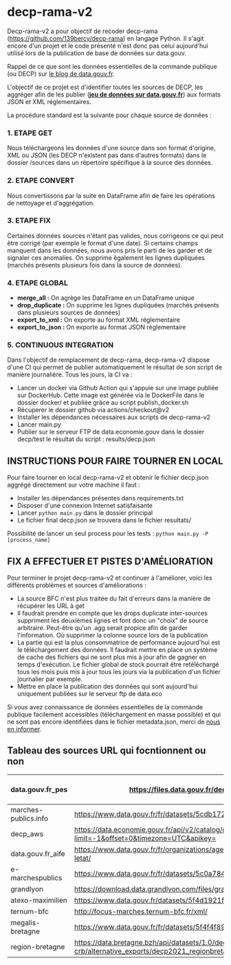 # decp-rama-v2
Decp-rama-v2 a pour objectif de recoder decp-rama (https://github.com/139bercy/decp-rama) en langage Python. Il s'agit encore d'un projet et le code présenté n'est donc pas celui aujourd'hui utilisé lors de la publication de base de données sur data.gouv.

Rappel de ce que sont les données essentielles de la commande publique (ou DECP) sur [le blog de data.gouv.fr](https://www.data.gouv.fr/fr/posts/le-point-sur-les-donnees-essentielles-de-la-commande-publique/).

L'objectif de ce projet est d'identifier toutes les sources de DECP, les aggréger afin de les publier (**[jeu de données sur data.gouv.fr](https://www.data.gouv.fr/fr/datasets/5cd57bf68b4c4179299eb0e9)**) aux formats JSON et XML réglementaires.

La procédure standard est la suivante pour chaque source de données :

### **1. ETAPE GET**

Nous téléchargeons les données d'une source dans son format d'origine, XML ou JSON (les DECP n'existent pas dans d'autres formats) dans le dossier /sources dans un répertoire spécifique à la source des données.

### **2. ETAPE CONVERT**

Nous convertissons par la suite en DataFrame afin de faire les opérations de nettoyage et d'aggrégation.

### **3. ETAPE FIX**

Certaines données sources n'étant pas valides, nous corrigeons ce qui peut être corrigé (par exemple le format d'une date). Si certains champs manquent dans les données, nous avons pris le parti de les garder et de signaler ces anomalies. On supprime également les lignes dupliquées (marchés présents plusieurs fois dans la source de données).

### **4. ETAPE GLOBAL**

- **merge_all :** On agrège les DataFrame en un DataFrame unique
- **drop_duplicate :** On supprime les lignes dupliquées (marchés présents dans plusieurs sources de données)
- **export_to_xml :** On exporte au format XML réglementaire
- **export_to_json :** On exporte au format JSON réglementaire

### **5. CONTINUOUS INTEGRATION**

Dans l'objectif de remplacement de decp-rama, decp-rama-v2 dispose d'une CI qui permet de publier automatiquement le résultat de son script de manière journalière. Tous les jours, la CI va :
- Lancer un docker via Github Action qui s'appuie sur une image publiée sur DockerHub. Cette image est générée via le DockerFile dans le dossier docker/
et publiée grâce au script publish_docker.sh
- Récuperer le dossier github via actions/checkout@v2
- Installer les dépendances nécessaires aux scripts de decp-rama-v2
- Lancer main.py
- Publier sur le serveur FTP de data.economie.gouv dans le dossier decp/test le résultat du script : results/decp.json

## **INSTRUCTIONS POUR FAIRE TOURNER EN LOCAL**

Pour faire tourner en local decp-rama-v2 et obtenir le fichier decp.json aggrégé directement sur votre machine il faut :
- Installer les dépendances présentes dans requirements.txt
- Disposer d'une connexion Internet satisfaisante
- Lancer ```python main.py``` dans le dossier principal
- Le fichier final decp.json se trouvera dans le fichier resultats/

Possibilité de lancer un seul process pour les tests : ```python main.py -P [process_name]```

## **FIX A EFFECTUER ET PISTES D'AMÉLIORATION**

Pour terminer le projet decp-rama-v2 et continuer à l'améliorer, voici les différents problèmes et sources d'améliorations :
- La source BFC n'est plus traitée du fait d'erreurs dans la manière de récupérer les URL à get
- Il faudrait prendre en compte que les drops duplicate inter-sources suppriment les deuxièmes lignes et font donc un "choix" de source arbitraire. Peut-être qu'un .agg serait propice afin de garder l'information. Où supprimer la colonne source lors de la publication
- La partie qui est la plus consommatrice de performance aujourd'hui est le téléchargement des données. Il faudrait mettre en place un système de cache des fichiers qui ne sont plus mis à jour afin de gagner en temps d'exécution. Le fichier global de stock pourrait être retéléchargé tous les mois puis mis à jour tous les jours via la publication d'un fichier journalier par exemple.
- Mettre en place la publication des données qui sont aujourd'hui uniquement publiées sur le serveur ftp de data.eco

Si vous avez connaissance de données essentielles de la commande publique facilement accessibles (téléchargement en masse possible) et qui ne sont pas encore identifiées dans le fichier metadata.json, merci de [nous en informer](#contact).
## Tableau des sources URL qui focntionnent ou non 
| data.gouv.fr_pes     | https://files.data.gouv.fr/decp/dgfip-pes-decp.xml                                                                 | KO |  N'est plus utilisé |   |   |   |   |   |   |
|----------------------|--------------------------------------------------------------------------------------------------------------------|----|---------------------|---|---|---|---|---|---|
| marches-publics.info | https://www.data.gouv.fr/fr/datasets/5cdb1722634f41416ffe90e2/                                                     | OK | NC                  |   |   |   |   |   |   |
| decp_aws             | https://data.economie.gouv.fr/api/v2/catalog/datasets/decp_aws/exports/json?limit=-1&offset=0&timezone=UTC&apikey= | OK | NC                  |   |   |   |   |   |   |
| data.gouv.fr_aife    | https://www.data.gouv.fr/fr/organizations/agence-pour-linformatique-financiere-de-letat/                           | OK | NC                  |   |   |   |   |   |   |
| e-marchespublics     | https://www.data.gouv.fr/fr/datasets/5c0a7845634f4139b2ee8883                                                      | OK | NC                  |   |   |   |   |   |   |
| grandlyon            | https://download.data.grandlyon.com/files/grandlyon/citoyennete/marches_publics.xml                                | OK | NC                  |   |   |   |   |   |   |
| atexo-maximilien     | https://www.data.gouv.fr/datasets/5f4d1921f7e627ef3ae26944                                                         | OK | NC                  |   |   |   |   |   |   |
| ternum-bfc           | http://focus-marches.ternum-bfc.fr/xml/                                                                            | OK | NC                  |   |   |   |   |   |   |
| megalis-bretagne     | https://www.data.gouv.fr/fr/datasets/5f4f4f8910f4b55843deae51                                                      | OK | NC                  |   |   |   |   |   |   |
| region-bretagne      | https://data.bretagne.bzh/api/datasets/1.0/decp-crb/alternative_exports/decp2021_regionbretagne_csv_xml            | OK | NC                  |   |   |   |   |   |   |

